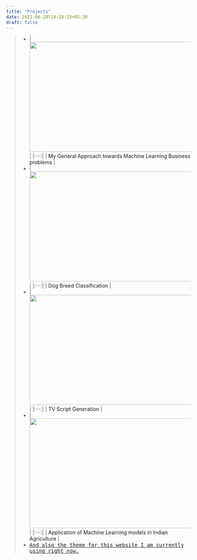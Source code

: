 ```yaml
---
title: "Projects"
date: 2021-06-28T14:28:23+05:30
draft: false
---
```



>* | <a target="_blank" href="https://github.com/PRPRIESLER/Approach_Towards_Machine_Learning_Problems" title="My General Approach towards Machine Learning Business problems"><kbd><img src="https://images.unsplash.com/photo-1591453089816-0fbb971b454c?ixlib=rb-1.2.1&ixid=MnwxMjA3fDB8MHxwaG90by1wYWdlfHx8fGVufDB8fHx8&auto=format&fit=crop&w=1050&q=80" style="width:550px; height:300px"></kbd></a> |
|:--:|
| <a target="_blank" href="https://github.com/PRPRIESLER/Approach_Towards_Machine_Learning_Problems" style="text-decoration:none;">My General Approach towards Machine Learning Business problems</a> |
>* | <a href="https://github.com/PRPRIESLER/Dog_Breed_Classification" title="Dog Breed Classification"><kbd><img src="https://images.unsplash.com/photo-1550450888-a1ad510ccacc?ixlib=rb-1.2.1&ixid=MnwxMjA3fDB8MHxwaG90by1wYWdlfHx8fGVufDB8fHx8&auto=format&fit=crop&w=1050&q=80" style="width:550px; height:300px"></kbd></a> |
|:--:|
| <a target="_blank" href="https://github.com/PRPRIESLER/Dog_Breed_Classification" style="text-decoration:none;">Dog Breed Classification</a> |
>* | <a href="https://github.com/PRPRIESLER/TV_Script_Generation" title="TV Script Generation"><kbd><img src="https://images.unsplash.com/photo-1586170321137-6e8fcac313d6?ixid=MnwxMjA3fDB8MHxwaG90by1wYWdlfHx8fGVufDB8fHx8&ixlib=rb-1.2.1&auto=format&fit=crop&w=1050&q=80" style="width:550px; height:300px"></kbd></a> |
|:--:|
| <a target="_blank" href="https://github.com/PRPRIESLER/TV_Script_Generation" style="text-decoration:none;">TV Script Generation</a> |
>* | <a href="https://github.com/PRPRIESLER/ML_Agri" title="Application of Machine Learning models in Indian Agriculture"><kbd><img src="https://images.unsplash.com/photo-1621928372414-30e144d51d49?ixid=MnwxMjA3fDB8MHxwaG90by1wYWdlfHx8fGVufDB8fHx8&ixlib=rb-1.2.1&auto=format&fit=crop&w=1122&q=80" style="width:550px; height:300px"></kbd></a> |
|:--:|
| <a target="_blank" href="https://github.com/PRPRIESLER/ML_Agri" style="text-decoration:none;">Application of Machine Learning models in Indian Agriculture</a> |
>* <kbd>[And also the theme for this website I am currently using right now.](https://github.com/PRPRIESLER/pinaki.github.io)</kbd>

